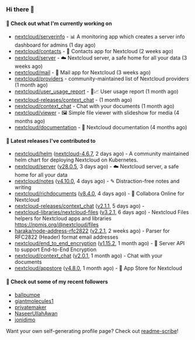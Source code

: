 ### Hi there 👋

#### 👷 Check out what I'm currently working on

- [nextcloud/serverinfo](https://github.com/nextcloud/serverinfo) - 📊 A monitoring app which creates a server info dashboard for admins (1 day ago)
- [nextcloud/contacts](https://github.com/nextcloud/contacts) - 📇 Contacts app for Nextcloud (2 weeks ago)
- [nextcloud/server](https://github.com/nextcloud/server) - ☁️ Nextcloud server, a safe home for all your data (3 weeks ago)
- [nextcloud/mail](https://github.com/nextcloud/mail) - 💌 Mail app for Nextcloud (3 weeks ago)
- [nextcloud/providers](https://github.com/nextcloud/providers) - community-maintained list of Nextcloud providers (1 month ago)
- [nextcloud/user_usage_report](https://github.com/nextcloud/user_usage_report) - 👱📈 User usage report (1 month ago)
- [nextcloud-releases/context_chat](https://github.com/nextcloud-releases/context_chat) -  (1 month ago)
- [nextcloud/context_chat](https://github.com/nextcloud/context_chat) - Chat with your documents (1 month ago)
- [nextcloud/viewer](https://github.com/nextcloud/viewer) - 🖼 Simple file viewer with slideshow for media (4 months ago)
- [nextcloud/documentation](https://github.com/nextcloud/documentation) - 📘 Nextcloud documentation (4 months ago)

#### 🔭 Latest releases I've contributed to

- [nextcloud/helm](https://github.com/nextcloud/helm) ([nextcloud-4.6.7](https://github.com/nextcloud/helm/releases/tag/nextcloud-4.6.7), 2 days ago) - A community maintained helm chart for deploying Nextcloud on Kubernetes.
- [nextcloud/server](https://github.com/nextcloud/server) ([v28.0.5](https://github.com/nextcloud/server/releases/tag/v28.0.5), 3 days ago) - ☁️ Nextcloud server, a safe home for all your data
- [nextcloud/notes](https://github.com/nextcloud/notes) ([v4.10.0](https://github.com/nextcloud/notes/releases/tag/v4.10.0), 4 days ago) - ✎ Distraction-free notes and writing
- [nextcloud/richdocuments](https://github.com/nextcloud/richdocuments) ([v8.4.0](https://github.com/nextcloud/richdocuments/releases/tag/v8.4.0), 4 days ago) - 📑 Collabora Online for Nextcloud
- [nextcloud-releases/context_chat](https://github.com/nextcloud-releases/context_chat) ([v2.1.1](https://github.com/nextcloud-releases/context_chat/releases/tag/v2.1.1), 5 days ago) - 
- [nextcloud-libraries/nextcloud-files](https://github.com/nextcloud-libraries/nextcloud-files) ([v3.2.1](https://github.com/nextcloud-libraries/nextcloud-files/releases/tag/v3.2.1), 6 days ago) - Nextcloud Files helpers for Nextcloud apps and libraries https://npmjs.org/@nextcloud/files
- [haraka/node-address-rfc2822](https://github.com/haraka/node-address-rfc2822) ([v2.2.1](https://github.com/haraka/node-address-rfc2822/releases/tag/v2.2.1), 2 weeks ago) - Parser for RFC2822 (Header) format email addresses
- [nextcloud/end_to_end_encryption](https://github.com/nextcloud/end_to_end_encryption) ([v1.15.2](https://github.com/nextcloud/end_to_end_encryption/releases/tag/v1.15.2), 1 month ago) - :closed_lock_with_key: Server API to support End-to-End Encryption
- [nextcloud/context_chat](https://github.com/nextcloud/context_chat) ([v2.0.1](https://github.com/nextcloud/context_chat/releases/tag/v2.0.1), 1 month ago) - Chat with your documents
- [nextcloud/appstore](https://github.com/nextcloud/appstore) ([v4.8.0](https://github.com/nextcloud/appstore/releases/tag/v4.8.0), 1 month ago) -  :convenience_store: App Store for Nextcloud

#### 👯 Check out some of my recent followers

- [ballpumpe](https://github.com/ballpumpe)
- [giantmolecules1](https://github.com/giantmolecules1)
- [privatemaker](https://github.com/privatemaker)
- [NaseerUllahAwan](https://github.com/NaseerUllahAwan)
- [jonidimo](https://github.com/jonidimo)

Want your own self-generating profile page? Check out [readme-scribe](https://github.com/muesli/readme-scribe)!
